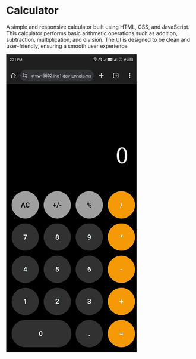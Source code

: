 # Calculator
A simple and responsive calculator built using HTML, CSS, and JavaScript. This calculator performs basic arithmetic operations such as addition, subtraction, multiplication, and division. The UI is designed to be clean and user-friendly, ensuring a smooth user experience.

![image alt](https://github.com/Avishkar1414/Calculator/blob/6dd29f6324a408bf3dbf2a9b011e32fe46de4c9e/screenshot.png)
